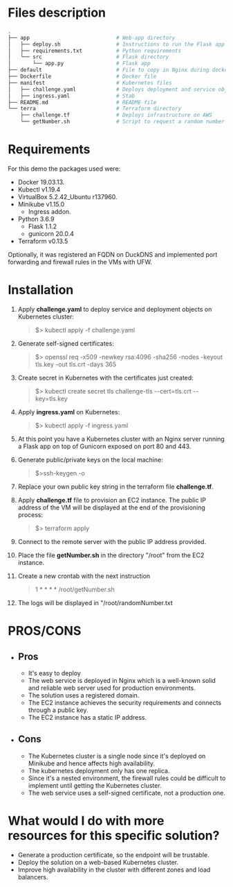 # Files description

```bash
.
├── app                            # Web-app directory
│   ├── deploy.sh                  # Instructions to run the Flask app on top of Gunicorn port 5000
│   ├── requirements.txt           # Python requirements
│   └── src                        # Flask directory
│       └── app.py                 # Flask app
├── default                        # File to copy in Nginx during docker containerization proccess
├── Dockerfile                     # Docker file
├── manifest                       # Kubernetes files
│   ├── challenge.yaml             # Deploys deployment and service objects
│   ├── ingress.yaml               # Stab
├── README.md                      # README file
└── terra                          # Terraform directory
    ├── challenge.tf               # Deploys infrastructure on AWS
    └── getNumber.sh               # Script to request a random number
```

# Requirements

For this demo the packages used were:
- Docker 19.03.13.
- Kubectl v1.19.4
- VirtualBox 5.2.42_Ubuntu r137960.
- Minikube v1.15.0
	- Ingress addon.
- Python 3.6.9
	- Flask 1.1.2
	- gunicorn 20.0.4
- Terraform v0.13.5

Optionally, it was registered an FQDN on DuckDNS and implemented port forwarding and firewall rules in the VMs with UFW.

# Installation

1. Apply **challenge.yaml** to deploy service and deployment objects on Kubernetes cluster:
	> $> kubectl apply -f challenge.yaml
	
2. Generate self-signed certificates:
	> $> openssl req -x509 -newkey rsa:4096 -sha256 -nodes -keyout tls.key -out tls.crt -days 365

3. Create secret in Kubernetes with the certificates just created:
	> $> kubectl create secret tls challenge-tls --cert=tls.crt --key=tls.key
	
4. Apply **ingress.yaml** on Kubernetes:
	> $> kubectl apply -f ingress.yaml
	
5. At this point you have a Kubernetes cluster with an Nginx server running a Flask app on top of Gunicorn exposed on port 80 and 443.

6. Generate public/private keys on the local machine:
	> $>ssh-keygen -o
	
7. Replace your own public key string in the terraform file **challenge.tf**.

8. Apply **challenge.tf** file to provision an EC2 instance. The public IP address of the VM will be displayed at the end of the provisioning process:
	> $> terraform apply

9. Connect to the remote server with the public IP address provided.

10. Place the file **getNumber.sh** in the directory "/root" from the EC2 instance.

11. Create a new crontab with the next instruction
	> 1 * * * * /root/getNumber.sh
	
12. The logs will be displayed in "/root/randomNumber.txt

# PROS/CONS

- ## Pros

	- It's easy to deploy
	- The web service is deployed in Nginx which is a well-known solid and reliable web server used for production environments.
	- The solution uses a registered domain.
	- The EC2 instance achieves the security requirements and connects through a public key.
	- The EC2 instance has a static IP address.

- ## Cons

	- The Kubernetes cluster is a single node since it's deployed on Minikube and hence affects high availability.
	- The kubernetes deployment only has one replica.
	- Since it's a nested environment, the firewall rules could be difficult to implement until getting the Kubernetes cluster.
	- The web service uses a self-signed certificate, not a production one.

# What would I do with more resources for this specific solution?

- Generate a production certificate, so the endpoint will be trustable.
- Deploy the solution on a web-based Kubernetes cluster.
- Improve high availability in the cluster with different zones and load balancers.

